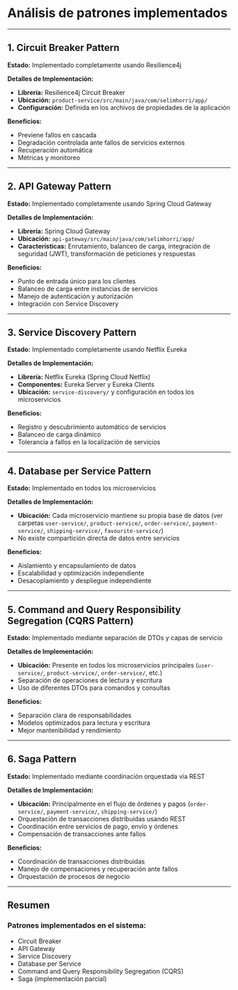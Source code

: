# Análisis de patrones implementados

---

## 1. Circuit Breaker Pattern

**Estado:** Implementado completamente usando Resilience4j

**Detalles de Implementación:**
- **Librería:** Resilience4j Circuit Breaker
- **Ubicación:** `product-service/src/main/java/com/selimhorri/app/`
- **Configuración:** Definida en los archivos de propiedades de la aplicación

**Beneficios:**
- Previene fallos en cascada
- Degradación controlada ante fallos de servicios externos
- Recuperación automática
- Métricas y monitoreo

---

## 2. API Gateway Pattern 

**Estado:** Implementado completamente usando Spring Cloud Gateway

**Detalles de Implementación:**
- **Librería:** Spring Cloud Gateway
- **Ubicación:** `api-gateway/src/main/java/com/selimhorri/app/`
- **Características:** Enrutamiento, balanceo de carga, integración de seguridad (JWT), transformación de peticiones y respuestas

**Beneficios:**
- Punto de entrada único para los clientes
- Balanceo de carga entre instancias de servicios
- Manejo de autenticación y autorización
- Integración con Service Discovery

---

## 3. Service Discovery Pattern

**Estado:** Implementado completamente usando Netflix Eureka

**Detalles de Implementación:**
- **Librería:** Netflix Eureka (Spring Cloud Netflix)
- **Componentes:** Eureka Server y Eureka Clients
- **Ubicación:** `service-discovery/` y configuración en todos los microservicios

**Beneficios:**
- Registro y descubrimiento automático de servicios
- Balanceo de carga dinámico
- Tolerancia a fallos en la localización de servicios

---

## 4. Database per Service Pattern

**Estado:** Implementado en todos los microservicios

**Detalles de Implementación:**
- **Ubicación:** Cada microservicio mantiene su propia base de datos (ver carpetas `user-service/`, `product-service/`, `order-service/`, `payment-service/`, `shipping-service/`, `favourite-service/`)
- No existe compartición directa de datos entre servicios

**Beneficios:**
- Aislamiento y encapsulamiento de datos
- Escalabilidad y optimización independiente
- Desacoplamiento y despliegue independiente

---

## 5. Command and Query Responsibility Segregation (CQRS Pattern)

**Estado:** Implementado mediante separación de DTOs y capas de servicio

**Detalles de Implementación:**
- **Ubicación:** Presente en todos los microservicios principales (`user-service/`, `product-service/`, `order-service/`, etc.)
- Separación de operaciones de lectura y escritura
- Uso de diferentes DTOs para comandos y consultas

**Beneficios:**
- Separación clara de responsabilidades
- Modelos optimizados para lectura y escritura
- Mejor mantenibilidad y rendimiento

---

## 6. Saga Pattern

**Estado:** Implementado mediante coordinación orquestada vía REST

**Detalles de Implementación:**
- **Ubicación:** Principalmente en el flujo de órdenes y pagos (`order-service/`, `payment-service/`, `shipping-service/`)
- Orquestación de transacciones distribuidas usando REST
- Coordinación entre servicios de pago, envío y órdenes
- Compensación de transacciones ante fallos

**Beneficios:**
- Coordinación de transacciones distribuidas
- Manejo de compensaciones y recuperación ante fallos
- Orquestación de procesos de negocio

---

## Resumen

### Patrones implementados en el sistema:
- Circuit Breaker
- API Gateway
- Service Discovery
- Database per Service
- Command and Query Responsibility Segregation (CQRS)
- Saga (implementación parcial)


